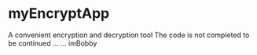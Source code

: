 # myEncryptApp
 A convenient encryption and decryption tool
 The code is not completed
 to be continued ... ...
 imBobby
